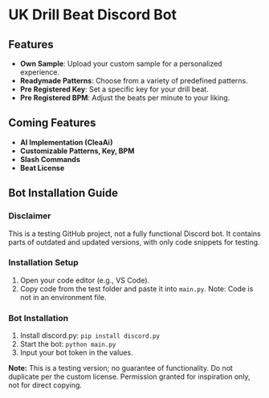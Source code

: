 # UK Drill Beat Discord Bot

## Features

- **Own Sample**: Upload your custom sample for a personalized experience.
- **Readymade Patterns**: Choose from a variety of predefined patterns.
- **Pre Registered Key**: Set a specific key for your drill beat.
- **Pre Registered BPM**: Adjust the beats per minute to your liking.

## Coming Features

- **AI Implementation (CleaAi)**
- **Customizable Patterns, Key, BPM**
- **Slash Commands**
- **Beat License**

## Bot Installation Guide

### Disclaimer
This is a testing GitHub project, not a fully functional Discord bot. It contains parts of outdated and updated versions, with only code snippets for testing.

### Installation Setup
1. Open your code editor (e.g., VS Code).
2. Copy code from the test folder and paste it into `main.py`. Note: Code is not in an environment file.

### Bot Installation

1. Install discord.py: `pip install discord.py`
2. Start the bot: `python main.py`
3. Input your bot token in the values.

**Note:** This is a testing version; no guarantee of functionality. Do not duplicate per the custom license. Permission granted for inspiration only, not for direct copying.

